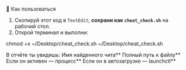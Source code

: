  📎 Как пользоваться

1. Скопируй этот код в `TextEdit`, **сохрани как `cheat_check.sh`** на рабочий стол.
2. Открой терминал и выполни:



 chmod +x ~/Desktop/cheat_check.sh
~/Desktop/cheat_check.sh




 В отчёте ты увидишь:
Имя найденного чита**
Полный путь к файлу**
Если он активен — процесс**
Если он в автозагрузке — launchctl**

